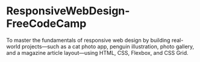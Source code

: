 # ResponsiveWebDesign-FreeCodeCamp
To master the fundamentals of responsive web design by building real-world projects—such as a cat photo app, penguin illustration, photo gallery, and a magazine article layout—using HTML, CSS, Flexbox, and CSS Grid.
